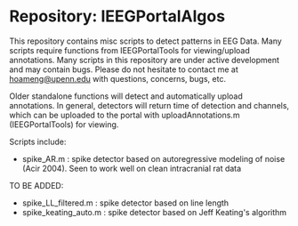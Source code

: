 Repository: IEEGPortalAlgos
=============================
This repository contains misc scripts to detect patterns in EEG Data. 
Many scripts require functions from IEEGPortalTools for viewing/upload annotations.
Many scripts in this repository are under active development and may contain bugs. 
Please do not hesitate to contact me at hoameng@upenn.edu with questions, concerns, bugs, etc.

Older standalone functions will detect and automatically upload annotations.
In general, detectors will return time of detection and channels, which 
can be uploaded to the portal with uploadAnnotations.m (IEEGPortalTools) for viewing.


Scripts include:

- spike_AR.m            :   spike detector based on autoregressive modeling of noise (Acir 2004). Seen to work well on clean intracranial rat data

TO BE ADDED:
- spike_LL_filtered.m   :   spike detector based on line length
- spike_keating_auto.m  :   spike detector based on Jeff Keating's algorithm
